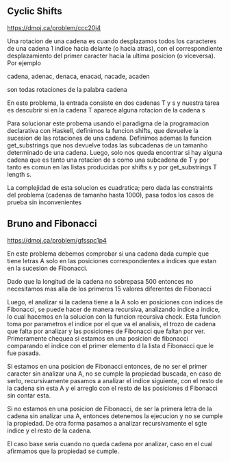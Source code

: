 ## Cyclic Shifts

https://dmoj.ca/problem/ccc20j4

Una rotacion de una cadena es cuando desplazamos todos los caracteres de una cadena 1 indice hacia delante (o hacia atras), con el correspondiente desplazamiento del primer caracter hacia la ultima posicion (o viceversa). Por ejemplo

cadena, adenac, denaca, enacad, nacade, acaden

son todas rotaciones de la palabra cadena


En este problema, la entrada consiste en dos cadenas T y s y nuestra tarea es descubrir si en la cadena T aparece alguna rotacion de la cadena s

Para solucionar este probema usando el paradigma de la programacion declarativa con Haskell, definimos la funcion shifts, que devuelve la sucesion de las rotaciones de una cadena. Definimos ademas la funcion get_substrings que nos devuelve todas las subcadenas de un tamanho determinado de una cadena. Luego, solo nos queda encontrar si hay alguna cadena que es tanto una rotacion de s como una subcadena de T y por tanto es comun en las listas producidas por shifts s y por get_substrings T length s.

La complejidad de esta solucion es cuadratica; pero dada las constraints del problema (cadenas de tamanho hasta 1000), pasa todos los casos de prueba sin inconvenientes

## Bruno and Fibonacci
https://dmoj.ca/problem/gfsspc1p4

En este problema debemos comprobar si una cadena dada cumple que tiene letras A solo en las posiciones correspondientes a indices que estan en la sucesion de Fibonacci.

Dado que la longitud de la cadena no sobrepasa 500 entonces no necesitamos mas alla de los primeros 15 valores diferentes de Fibonacci

Luego, el analizar si la cadena tiene a la A solo en posiciones con indices de Fibonacci, se puede hacer de manera recursiva, analizando indice a indice, lo cual hacemos en la solucion con la funcion recursiva check. Esta funcion toma por parametros el indice por el que va el analisis, el trozo de cadena que falta por analizar y las posiciones de Fibonacci que faltan por ver. Primeramente chequea si estamos en una posicion de fibonacci comparando el indice con el primer elemento d la lista d Fibonacci que le fue pasada.

Si estamos en una posicion de Fibonacci entonces, de no ser el primer caracter sin analizar una A, no se cumple la propiedad buscada, en caso de serlo, recursivamente pasamos a analizar el indice siguiente, con el resto de la cadena sin esta A y el arreglo con el resto de las posiciones d Fibonacci sin contar esta.

Si no estamos en una posicion de Fibonacci, de ser la primera letra de la cadena sin analizar una A, entonces detenemos la ejecucion y no se cumple la propiedad. De otra forma pasamos a analizar recursivamente el sgte indice y el resto de la cadena.

El caso base seria cuando no queda cadena por analizar, caso en el cual afirmamos que la propiedad se cumple.
